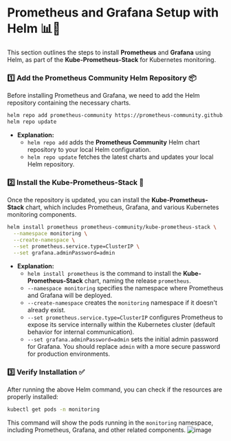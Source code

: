 
# **Prometheus and Grafana Setup with Helm** 📊🚀

This section outlines the steps to install **Prometheus** and **Grafana** using Helm, as part of the **Kube-Prometheus-Stack** for Kubernetes monitoring.

### 1️⃣ **Add the Prometheus Community Helm Repository** 📦

Before installing Prometheus and Grafana, we need to add the Helm repository containing the necessary charts.

```bash
helm repo add prometheus-community https://prometheus-community.github.io/helm-charts
helm repo update
```

- **Explanation:**
  - `helm repo add` adds the **Prometheus Community** Helm chart repository to your local Helm configuration.
  - `helm repo update` fetches the latest charts and updates your local Helm repository.

### 2️⃣ **Install the Kube-Prometheus-Stack** 🔧

Once the repository is updated, you can install the **Kube-Prometheus-Stack** chart, which includes Prometheus, Grafana, and various Kubernetes monitoring components.

```bash
helm install prometheus prometheus-community/kube-prometheus-stack \
  --namespace monitoring \
  --create-namespace \
  --set prometheus.service.type=ClusterIP \
  --set grafana.adminPassword=admin
```

- **Explanation:**
  - `helm install prometheus` is the command to install the **Kube-Prometheus-Stack** chart, naming the release `prometheus`.
  - `--namespace monitoring` specifies the namespace where Prometheus and Grafana will be deployed.
  - `--create-namespace` creates the `monitoring` namespace if it doesn't already exist.
  - `--set prometheus.service.type=ClusterIP` configures Prometheus to expose its service internally within the Kubernetes cluster (default behavior for internal communication).
  - `--set grafana.adminPassword=admin` sets the initial admin password for Grafana. You should replace `admin` with a more secure password for production environments.

### 3️⃣ **Verify Installation** ✅

After running the above Helm command, you can check if the resources are properly installed:

```bash
kubectl get pods -n monitoring
```

This command will show the pods running in the `monitoring` namespace, including Prometheus, Grafana, and other related components.
![image](https://github.com/user-attachments/assets/c1636689-8f54-4cff-b36a-3c71d52b73b6)

